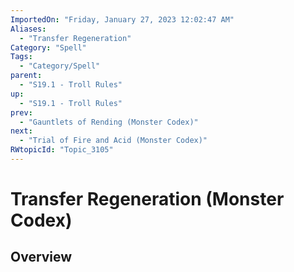 ```yaml
---
ImportedOn: "Friday, January 27, 2023 12:02:47 AM"
Aliases:
  - "Transfer Regeneration"
Category: "Spell"
Tags:
  - "Category/Spell"
parent:
  - "S19.1 - Troll Rules"
up:
  - "S19.1 - Troll Rules"
prev:
  - "Gauntlets of Rending (Monster Codex)"
next:
  - "Trial of Fire and Acid (Monster Codex)"
RWtopicId: "Topic_3105"
---
```

# Transfer Regeneration (Monster Codex)
## Overview
